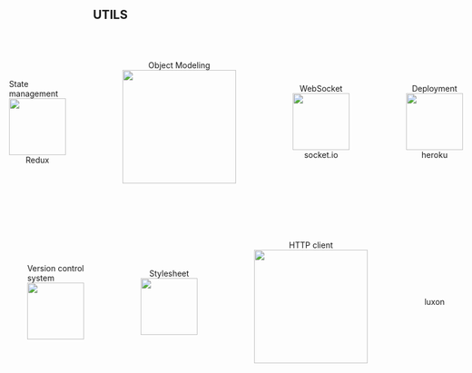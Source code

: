 ## **UTILS**

<div style="display:flex;align-items:center;justify-content:center">
  <div style="display:flex;flex-direction:column;align-items:center;margin:50px">
  State management
    <img src="http://assets.stickpng.com/images/5848309bcef1014c0b5e4a9a.png" width="100">
  Redux
  </div>
  <div style="display:flex;flex-direction:column;align-items:center;margin:50px">
  Object Modeling
    <img src="https://camo.githubusercontent.com/7c669e872b214571ae0b5097e8d3db369225a806dc2ce9a436cde3497164310c/687474703a2f2f6d6f6e676f64622d746f6f6c732e636f6d2f696d672f6d6f6e676f6f73652e706e67" width="200">
  </div>
  <div style="display:flex;flex-direction:column;align-items:center;margin:50px">
  WebSocket
    <img src="https://upload.wikimedia.org/wikipedia/commons/9/96/Socket-io.svg" width="100">
    socket.io
  </div>
  <div style="display:flex;flex-direction:column;align-items:center;margin:50px">
  Deployment
    <img src="https://cdn-icons-png.flaticon.com/512/873/873120.png" width="100">
    heroku
  </div>
  </div>
<div style="display:flex;align-items:center;justify-content:center">
  <div style="display:flex;flex-direction:column;align-items:center;margin:50px">
  Version control system
    <img src="http://media.hv.se/kurser/informatik-ail/wp-content/uploads/sites/42/2017/11/git.png" width="100">
  </div>
  <div style="display:flex;flex-direction:column;align-items:center;margin:50px">
  Stylesheet
    <img src="https://upload.wikimedia.org/wikipedia/commons/thumb/d/d5/CSS3_logo_and_wordmark.svg/1200px-CSS3_logo_and_wordmark.svg.png" width="100">
  </div>
  <div style="display:flex;flex-direction:column;align-items:center;margin:50px">
  HTTP client
    <img src="https://axios-http.com/assets/logo.svg" width="200">
  </div>
  <div style="display:flex;flex-direction:column;align-items:center;margin:50px">
  luxon
  </div>
</div>

